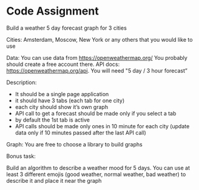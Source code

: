 # Code Assignment

Build a weather 5 day forecast graph for 3 cities 

Cities: Amsterdam, Moscow, New York or any others that you would like to use

Data: 
You can use data from https://openweathermap.org/
You probably should create a free account there.
API docs: https://openweathermap.org/api. You will need "5 day / 3 hour forecast”

Description:
- It should be a single page application
- it should have 3 tabs (each tab for one city)
- each city should show it’s own graph
- API call to get a forecast should be made only if you select a tab
- by default the 1st tab is active
- API calls should be made only ones in 10 minute for each city (update data only if 10 minutes passed after the last API call)

Graph: You are free to choose a library to build graphs

Bonus task:

Build an algorithm to describe a weather mood for 5 days. 
You can use at least 3 different emojis (good weather, normal weather, bad weather) to describe it and place it near the graph
